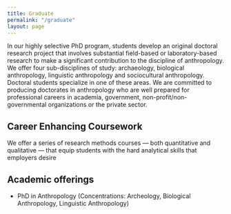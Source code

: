 ```yaml
---
title: Graduate
permalink: "/graduate"
layout: page
---
```


In our highly selective PhD program, students develop an original doctoral research project that involves substantial field-based or laboratory-based research to make a significant contribution to the discipline of anthropology. We offer four sub-disciplines of study: archaeology, biological anthropology, linguistic anthropology and sociocultural anthropology. Doctoral students specialize in one of these areas. We are committed to producing doctorates in anthropology who are well prepared for professional careers in academia, government, non-profit/non-governmental organizations or the private sector.

## Career Enhancing Coursework

We offer a series of research methods courses — both  quantitative and qualitative — that equip students with the hard analytical skills that employers desire

## Academic offerings

 - PhD in Anthropology (Concentrations: Archeology, Biological Anthropology, Linguistic Anthropology)
